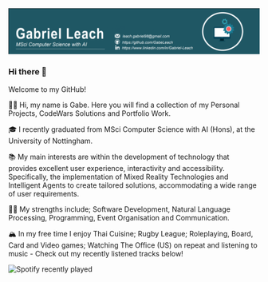 <img src="https://raw.githubusercontent.com/GabeLeach/GabeLeach/master/BANNER.png" alt="banner">


### Hi there 👋

Welcome to my GitHub!

👋🏽 Hi, my name is Gabe. Here you will find a collection of my Personal Projects, CodeWars Solutions and Portfolio Work.

🎓 I recently graduated from MSci Computer Science with AI (Hons), at the University of Nottingham.

📚 My main interests are within the development of technology that provides excellent user experience, interactivity and accessibility. Specifically, the implementation of Mixed Reality Technologies and Intelligent Agents to create tailored solutions, accommodating a wide range of user requirements. 

💪🏽 My strengths include; Software Development, Natural Language Processing, Programming, Event Organisation and Communication.

🏔 In my free time I enjoy Thai Cuisine; Rugby League; Roleplaying, Board, Card and Video games; Watching The Office (US) on repeat and listening to music - Check out my recently listened tracks below!

![Spotify recently played](https://spotify-recently-played-readme.vercel.app/api?user=labegeach&width=600)



